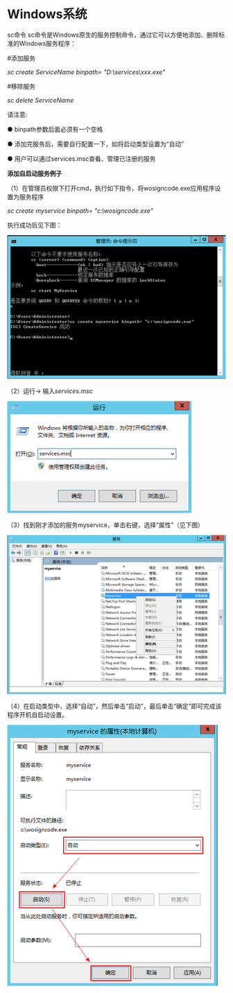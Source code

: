 # Windows系统

sc命令
sc命令是Windows原生的服务控制命令，通过它可以方便地添加、删除标准的Windows服务程序：

#添加服务

*sc create ServiceName binpath= "D:\services\xxx.exe"*

#移除服务

*sc delete ServiceName*

请注意:

● binpath参数后面必须有一个空格

● 添加完服务后，需要自行配置一下，如将启动类型设置为“自动”

● 用户可以通过services.msc查看、管理已注册的服务

**添加自启动服务例子**

（1）在管理员权限下打开cmd，执行如下指令，将wosigncode.exe应用程序设置为服务程序

*sc create myservice binpath= "c:\wosigncode.exe"*

执行成功后见下图：

![](https://github.com/jdcloudcom/cn/blob/cn-VirtualMachine-Linux/image/Elastic-Compute/Virtual-Machine/Windows/Windows%E7%B3%BB%E7%BB%9F01.png)

（2）运行-> 输入*services.msc*

![](https://github.com/jdcloudcom/cn/blob/cn-VirtualMachine-Linux/image/Elastic-Compute/Virtual-Machine/Windows/Windows%E7%B3%BB%E7%BB%9F02.png)

（3）找到刚才添加的服务myservice，单击右键，选择“属性”（见下图）

![](https://github.com/jdcloudcom/cn/blob/cn-VirtualMachine-Linux/image/Elastic-Compute/Virtual-Machine/Windows/Windows%E7%B3%BB%E7%BB%9F03.png)

（4）在启动类型中，选择“自动”，然后单击“启动”，最后单击“确定”即可完成该程序开机自启动设置。

![](https://github.com/jdcloudcom/cn/blob/cn-VirtualMachine-Linux/image/Elastic-Compute/Virtual-Machine/Windows/Windows%E7%B3%BB%E7%BB%9F04.png)
